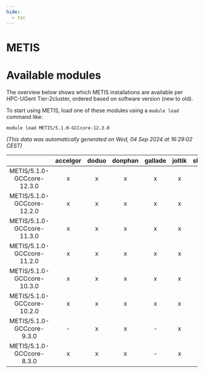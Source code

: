 ```yaml
---
hide:
  - toc
---
```


METIS
=====

# Available modules


The overview below shows which METIS installations are available per HPC-UGent Tier-2cluster, ordered based on software version (new to old).

To start using METIS, load one of these modules using a `module load` command like:

```shell
module load METIS/5.1.0-GCCcore-12.3.0
```

*(This data was automatically generated on Wed, 04 Sep 2024 at 16:29:02 CEST)*  

| |accelgor|doduo|donphan|gallade|joltik|shinx|skitty|
| :---: | :---: | :---: | :---: | :---: | :---: | :---: | :---: |
|METIS/5.1.0-GCCcore-12.3.0|x|x|x|x|x|x|x|
|METIS/5.1.0-GCCcore-12.2.0|x|x|x|x|x|-|x|
|METIS/5.1.0-GCCcore-11.3.0|x|x|x|x|x|-|x|
|METIS/5.1.0-GCCcore-11.2.0|x|x|x|x|x|-|x|
|METIS/5.1.0-GCCcore-10.3.0|x|x|x|x|x|-|x|
|METIS/5.1.0-GCCcore-10.2.0|x|x|x|x|x|-|x|
|METIS/5.1.0-GCCcore-9.3.0|-|x|x|-|x|-|x|
|METIS/5.1.0-GCCcore-8.3.0|x|x|x|-|x|-|x|
